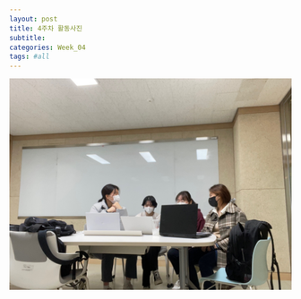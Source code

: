 ```yaml
---
layout: post
title: 4주차 활동사진
subtitle:
categories: Week_04
tags: #all
---
```


![1주차사진](/assets/images/week_images/KakaoTalk_20221123_174815823.jpg)
